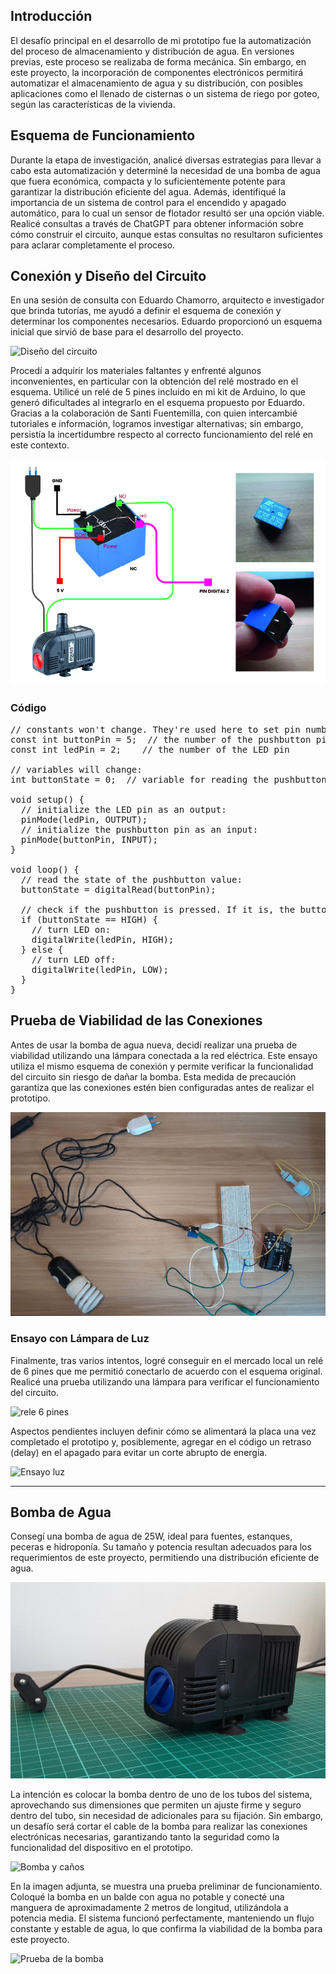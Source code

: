  

## **Introducción**

El desafío principal en el desarrollo de mi prototipo fue la automatización del proceso de almacenamiento y distribución de agua. En versiones previas, este proceso se realizaba de forma mecánica. Sin embargo, en este proyecto, la incorporación de componentes electrónicos permitirá automatizar el almacenamiento de agua y su distribución, con posibles aplicaciones como el llenado de cisternas o un sistema de riego por goteo, según las características de la vivienda.

## **Esquema de Funcionamiento**

Durante la etapa de investigación, analicé diversas estrategias para llevar a cabo esta automatización y determiné la necesidad de una bomba de agua que fuera económica, compacta y lo suficientemente potente para garantizar la distribución eficiente del agua. Además, identifiqué la importancia de un sistema de control para el encendido y apagado automático, para lo cual un sensor de flotador resultó ser una opción viable. Realicé consultas a través de ChatGPT para obtener información sobre cómo construir el circuito, aunque estas consultas no resultaron suficientes para aclarar completamente el proceso.

## **Conexión y Diseño del Circuito**

En una sesión de consulta con Eduardo Chamorro, arquitecto e investigador que brinda tutorías, me ayudó a definir el esquema de conexión y determinar los componentes necesarios. Eduardo proporcionó un esquema inicial que sirvió de base para el desarrollo del proyecto.

![Diseño del circuito](../images/PI_IMG/electronicos/diseño_circuito.jpg)

Procedí a adquirir los materiales faltantes y enfrenté algunos inconvenientes, en particular con la obtención del relé mostrado en el esquema. Utilicé un relé de 5 pines incluido en mi kit de Arduino, lo que generó dificultades al integrarlo en el esquema propuesto por Eduardo. Gracias a la colaboración de Santi Fuentemilla, con quien intercambié tutoriales e información, logramos investigar alternativas; sin embargo, persistía la incertidumbre respecto al correcto funcionamiento del relé en este contexto.

![Relé alternativo](../images/PI_IMG/electronicos/rele_alternativo.jpg)

### Código

<pre>
// constants won't change. They're used here to set pin numbers:
const int buttonPin = 5;  // the number of the pushbutton pin
const int ledPin = 2;    // the number of the LED pin

// variables will change:
int buttonState = 0;  // variable for reading the pushbutton status

void setup() {
  // initialize the LED pin as an output:
  pinMode(ledPin, OUTPUT);
  // initialize the pushbutton pin as an input:
  pinMode(buttonPin, INPUT);
}

void loop() {
  // read the state of the pushbutton value:
  buttonState = digitalRead(buttonPin);

  // check if the pushbutton is pressed. If it is, the buttonState is HIGH:
  if (buttonState == HIGH) {
    // turn LED on:
    digitalWrite(ledPin, HIGH);
  } else {
    // turn LED off:
    digitalWrite(ledPin, LOW);
  }
}
</pre>


## **Prueba de Viabilidad de las Conexiones**

Antes de usar la bomba de agua nueva, decidí realizar una prueba de viabilidad utilizando una lámpara conectada a la red eléctrica. Este ensayo utiliza el mismo esquema de conexión y permite verificar la funcionalidad del circuito sin riesgo de dañar la bomba. Esta medida de precaución garantiza que las conexiones estén bien configuradas antes de realizar el prototipo.

![Prueba con luz](../images/PI_IMG/electronicos/03_prueba.webp)


### **Ensayo con Lámpara de Luz**

Finalmente, tras varios intentos, logré conseguir en el mercado local un relé de 6 pines que me permitió conectarlo de acuerdo con el esquema original. Realicé una prueba utilizando una lámpara para verificar el funcionamiento del circuito.

![rele 6 pines](<../images/PI_IMG/electronicos/relé 6 pines.jpg>)

Aspectos pendientes incluyen definir cómo se alimentará la placa una vez completado el prototipo y, posiblemente, agregar en el código un retraso (delay) en el apagado para evitar un corte abrupto de energía.

![Ensayo luz](../images/PI_IMG/electronicos/ensayo_luz.gif)

----------

## **Bomba de Agua**

Consegí una bomba de agua de 25W, ideal para fuentes, estanques, peceras e hidroponía. Su tamaño y potencia resultan adecuados para los requerimientos de este proyecto, permitiendo una distribución eficiente de agua.

![Bomba](../images/PI_IMG/electronicos/bomba.jpg)

La intención es colocar la bomba dentro de uno de los tubos del sistema, aprovechando sus dimensiones que permiten un ajuste firme y seguro dentro del tubo, sin necesidad de adicionales para su fijación. Sin embargo, un desafío será cortar el cable de la bomba para realizar las conexiones electrónicas necesarias, garantizando tanto la seguridad como la funcionalidad del dispositivo en el prototipo.

![Bomba y caños](../images/PI_IMG/electronicos/bomba_caño.jpg)

En la imagen adjunta, se muestra una prueba preliminar de funcionamiento. Coloqué la bomba en un balde con agua no potable y conecté una manguera de aproximadamente 2 metros de longitud, utilizándola a potencia media. El sistema funcionó perfectamente, manteniendo un flujo constante y estable de agua, lo que confirma la viabilidad de la bomba para este proyecto.

![Prueba de la bomba](../images/PI_IMG/electronicos/prueba_bomba.gif)